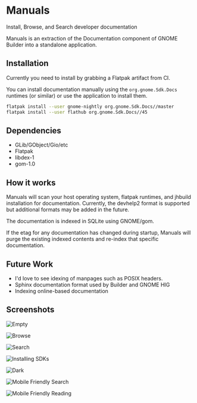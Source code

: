 # Manuals

Install, Browse, and Search developer documentation

Manuals is an extraction of the Documentation component of GNOME Builder
into a standalone application.

## Installation

Currently you need to install by grabbing a Flatpak artifact from CI.

You can install documentation manually using the `org.gnome.Sdk.Docs`
runtimes (or similar) or use the application to install them.

```sh
flatpak install --user gnome-nightly org.gnome.Sdk.Docs//master
flatpak install --user flathub org.gnome.Sdk.Docs//45
```

## Dependencies

 * GLib/GObject/Gio/etc
 * Flatpak
 * libdex-1
 * gom-1.0

## How it works

Manuals will scan your host operating system, flatpak runtimes, and jhbuild
installation for documentation. Currently, the devhelp2 format is supported
but additional formats may be added in the future.

The documentation is indexed in SQLite using GNOME/gom.

If the etag for any documentation has changed during startup, Manuals will
purge the existing indexed contents and re-index that specific documentation.

## Future Work

 * I'd love to see idexing of manpages such as POSIX headers.
 * Sphinx documentation format used by Builder and GNOME HIG
 * Indexing online-based documentation

## Screenshots

![Empty](https://gitlab.gnome.org/GNOME/manuals/-/raw/main/data/screenshots/empty.png)

![Browse](https://gitlab.gnome.org/GNOME/manuals/-/raw/main/data/screenshots/browse.png)

![Search](https://gitlab.gnome.org/GNOME/manuals/-/raw/main/data/screenshots/search.png)

![Installing SDKs](https://gitlab.gnome.org/GNOME/manuals/-/raw/main/data/screenshots/install.png)

![Dark](https://gitlab.gnome.org/GNOME/manuals/-/raw/main/data/screenshots/dark.png)

![Mobile Friendly Search](https://gitlab.gnome.org/GNOME/manuals/-/raw/main/data/screenshots/mobile-search.png)

![Mobile Friendly Reading](https://gitlab.gnome.org/GNOME/manuals/-/raw/main/data/screenshots/mobile-display.png)
